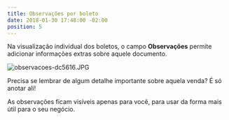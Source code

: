 ```yaml
---
title: Observações por boleto
date: 2018-01-30 17:48:00 -02:00
position: 5
---
```


Na visualização individual dos boletos, o campo **Observações** permite adicionar informações extras sobre aquele documento.

![observacoes-dc5616.JPG](/uploads/observacoes-dc5616.JPG)

Precisa se lembrar de algum detalhe importante sobre aquela venda? É só anotar ali!

As observações ficam visíveis apenas para você, para usar da forma mais útil para o seu negócio.